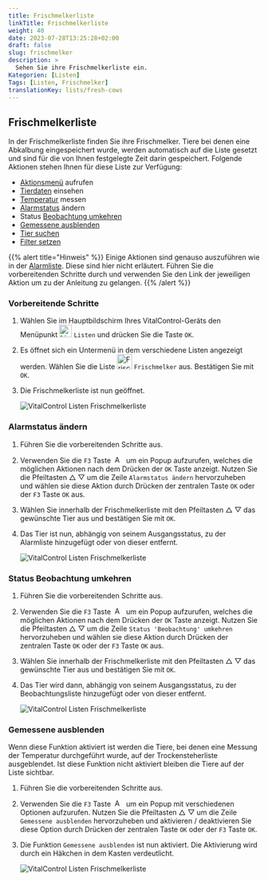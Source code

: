 ```yaml
---
title: Frischmelkerliste
linkTitle: Frischmelkerliste
weight: 40
date: 2023-07-28T13:25:28+02:00
draft: false
slug: frischmelker
description: >
  Sehen Sie ihre Frischmelkerliste ein.
Kategorien: [Listen]
Tags: [Listen, Frischmelker]
translationKey: lists/fresh-cows
---
```

## Frischmelkerliste

In der Frischmelkerliste finden Sie ihre Frischmelker. Tiere bei denen eine Abkalbung eingespeichert wurde, werden automatisch auf die Liste gesetzt und sind für die von Ihnen festgelegte Zeit darin gespeichert. Folgende Aktionen stehen Ihnen für diese Liste zur Verfügung:

- [Aktionsmenü](../alarm/#aktionsmen%C3%BC-mit-einem-tier-%C3%B6ffnen) aufrufen
- [Tierdaten](../alarm/#tierdaten-einsehen) einsehen
- [Temperatur](../alarm/#temperatur-messen) messen
- [Alarmstatus](#alarmstatus-%C3%A4ndern) ändern
- Status [Beobachtung umkehren](#status-beobachtung-umkehren)
- [Gemessene ausblenden](#gemessene-ausblenden)
- [Tier suchen](../alarm/#tier-suchen)
- [Filter setzen](../alarm/#filter-setzen)

{{% alert title="Hinweis" %}}
Einige Aktionen sind genauso auszuführen wie in der [Alarmliste](../alarm/). Diese sind hier nicht erläutert. Führen Sie die vorbereitenden Schritte durch und verwenden Sie den Link der jeweiligen Aktion um zu der Anleitung zu gelangen.
{{% /alert %}}

### Vorbereitende Schritte

1. Wählen Sie im Hauptbildschirm Ihres VitalControl-Geräts den Menüpunkt <img src="/icons/listen.svg" width="25" align="bottom" alt="Listen" /> `Listen` und drücken Sie die Taste `OK`.

2. Es öffnet sich ein Untermenü in dem verschiedene Listen angezeigt werden. Wählen Sie die Liste <img src="/icons/lists/freshcows.svg" width="30" align="bottom" alt="Frischmelker" /> `Frischmelker` aus. Bestätigen Sie mit `OK`.

3. Die Frischmelkerliste ist nun geöffnet.

   ![VitalControl Listen Frischmelkerliste](../bilder/vorbereitendeschritte4.png "Vorbereitende Schritte")

### Alarmstatus ändern

1. Führen Sie die vorbereitenden Schritte aus.

2. Verwenden Sie die `F3` Taste &nbsp;<img src="/icons/footer/open-popup.svg" width="15" align="bottom" alt="Aufruf Popup" />&nbsp; um ein Popup aufzurufen, welches die möglichen Aktionen nach dem Drücken der `OK` Taste anzeigt. Nutzen Sie die Pfeiltasten △ ▽ um die Zeile `Alarmstatus ändern` hervorzuheben und wählen sie diese Aktion durch Drücken der zentralen Taste `OK` oder der `F3` Taste `OK` aus.

3. Wählen Sie innerhalb der Frischmelkerliste mit den Pfeiltasten △ ▽ das gewünschte Tier aus und bestätigen Sie mit `OK`.

4. Das Tier ist nun, abhängig von seinem Ausgangsstatus, zu der Alarmliste hinzugefügt oder von dieser entfernt.

   ![VitalControl Listen Frischmelkerliste](../bilder/alarmstatusaendern2.png "Alarmstatus ändern")

### Status Beobachtung umkehren

1. Führen Sie die vorbereitenden Schritte aus.

2. Verwenden Sie die `F3` Taste &nbsp;<img src="/icons/footer/open-popup.svg" width="15" align="bottom" alt="Aufruf Popup" />&nbsp; um ein Popup aufzurufen, welches die möglichen Aktionen nach dem Drücken der `OK` Taste anzeigt. Nutzen Sie die Pfeiltasten △ ▽ um die Zeile `Status 'Beobachtung' umkehren` hervorzuheben und wählen sie diese Aktion durch Drücken der zentralen Taste `OK` oder der `F3` Taste `OK` aus.

3. Wählen Sie innerhalb der Frischmelkerliste mit den Pfeiltasten △ ▽ das gewünschte Tier aus und bestätigen Sie mit `OK`.

4. Das Tier wird dann, abhängig von seinem Ausgangsstatus, zu der Beobachtungsliste hinzugefügt oder von dieser entfernt.

   ![VitalControl Listen Frischmelkerliste](../bilder/statusumkehren.png "Status Beobachtung umkehren")

### Gemessene ausblenden

Wenn diese Funktion aktiviert ist werden die Tiere, bei denen eine Messung der Temperatur durchgeführt wurde, auf der Trockensteherliste ausgeblendet. Ist diese Funktion nicht aktiviert bleiben die Tiere auf der Liste sichtbar.

1. Führen Sie die vorbereitenden Schritte aus.

2. Verwenden Sie die `F3` Taste &nbsp;<img src="/icons/footer/open-popup.svg" width="15" align="bottom" alt="Aufruf Popup" />&nbsp; um ein Popup mit verschiedenen Optionen aufzurufen. Nutzen Sie die Pfeiltasten △ ▽ um die Zeile `Gemessene ausblenden` hervorzuheben und aktivieren / deaktivieren Sie diese Option durch Drücken der zentralen Taste `OK` oder der `F3` Taste `OK`.

3. Die Funktion `Gemessene ausblenden` ist nun aktiviert. Die Aktivierung wird durch ein Häkchen in dem Kasten verdeutlicht.

    ![VitalControl Listen Frischmelkerliste](../bilder/gemesseneausblenden.png "Gemessene ausblenden")
